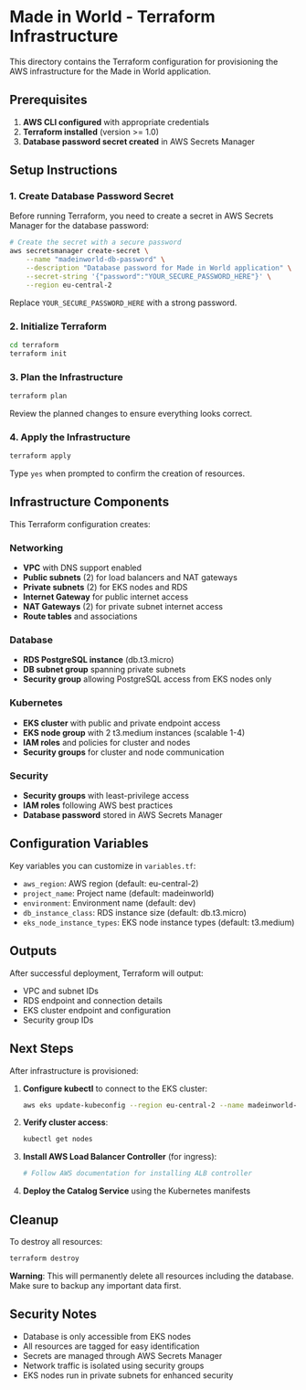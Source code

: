 # Made in World - Terraform Infrastructure

This directory contains the Terraform configuration for provisioning the AWS infrastructure for the Made in World application.

## Prerequisites

1. **AWS CLI configured** with appropriate credentials
2. **Terraform installed** (version >= 1.0)
3. **Database password secret created** in AWS Secrets Manager

## Setup Instructions

### 1. Create Database Password Secret

Before running Terraform, you need to create a secret in AWS Secrets Manager for the database password:

```bash
# Create the secret with a secure password
aws secretsmanager create-secret \
    --name "madeinworld-db-password" \
    --description "Database password for Made in World application" \
    --secret-string '{"password":"YOUR_SECURE_PASSWORD_HERE"}' \
    --region eu-central-2
```

Replace `YOUR_SECURE_PASSWORD_HERE` with a strong password.

### 2. Initialize Terraform

```bash
cd terraform
terraform init
```

### 3. Plan the Infrastructure

```bash
terraform plan
```

Review the planned changes to ensure everything looks correct.

### 4. Apply the Infrastructure

```bash
terraform apply
```

Type `yes` when prompted to confirm the creation of resources.

## Infrastructure Components

This Terraform configuration creates:

### Networking
- **VPC** with DNS support enabled
- **Public subnets** (2) for load balancers and NAT gateways
- **Private subnets** (2) for EKS nodes and RDS
- **Internet Gateway** for public internet access
- **NAT Gateways** (2) for private subnet internet access
- **Route tables** and associations

### Database
- **RDS PostgreSQL instance** (db.t3.micro)
- **DB subnet group** spanning private subnets
- **Security group** allowing PostgreSQL access from EKS nodes only

### Kubernetes
- **EKS cluster** with public and private endpoint access
- **EKS node group** with 2 t3.medium instances (scalable 1-4)
- **IAM roles** and policies for cluster and nodes
- **Security groups** for cluster and node communication

### Security
- **Security groups** with least-privilege access
- **IAM roles** following AWS best practices
- **Database password** stored in AWS Secrets Manager

## Configuration Variables

Key variables you can customize in `variables.tf`:

- `aws_region`: AWS region (default: eu-central-2)
- `project_name`: Project name (default: madeinworld)
- `environment`: Environment name (default: dev)
- `db_instance_class`: RDS instance size (default: db.t3.micro)
- `eks_node_instance_types`: EKS node instance types (default: t3.medium)

## Outputs

After successful deployment, Terraform will output:

- VPC and subnet IDs
- RDS endpoint and connection details
- EKS cluster endpoint and configuration
- Security group IDs

## Next Steps

After infrastructure is provisioned:

1. **Configure kubectl** to connect to the EKS cluster:
   ```bash
   aws eks update-kubeconfig --region eu-central-2 --name madeinworld-dev-cluster
   ```

2. **Verify cluster access**:
   ```bash
   kubectl get nodes
   ```

3. **Install AWS Load Balancer Controller** (for ingress):
   ```bash
   # Follow AWS documentation for installing ALB controller
   ```

4. **Deploy the Catalog Service** using the Kubernetes manifests

## Cleanup

To destroy all resources:

```bash
terraform destroy
```

**Warning**: This will permanently delete all resources including the database. Make sure to backup any important data first.

## Security Notes

- Database is only accessible from EKS nodes
- All resources are tagged for easy identification
- Secrets are managed through AWS Secrets Manager
- Network traffic is isolated using security groups
- EKS nodes run in private subnets for enhanced security
